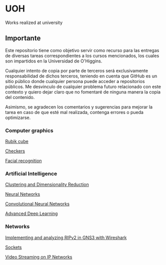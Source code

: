 # UOH
Works realized at university

## Importante

Este repositorio tiene como objetivo servir como recurso para las entregas de diversas tareas correspondientes a los cursos mencionados, los cuales son impartidos en la Universidad de O'Higgins.

Cualquier intento de copia por parte de terceros será exclusivamente responsabilidad de dichos terceros, teniendo en cuenta que GitHub es un sitio público donde cualquier persona puede acceder a repositorios públicos. Me desvinculo de cualquier problema futuro relacionado con este contexto y quiero dejar claro que no fomentaré de ninguna manera la copia del contenido.

Asimismo, se agradecen los comentarios y sugerencias para mejorar la tarea en caso de que esté mal realizada, contenga errores o pueda optimizarse.

### Computer graphics

[Rubik cube](https://github.com/Zb4sty/UOH/tree/main/Computacion_grafica/Cubo%20Rubik)

[Checkers](https://github.com/Zb4sty/UOH/tree/main/Computacion_grafica/Juego%20de%20Damas)

[Facial recognition](https://github.com/Zb4sty/UOH/tree/main/Computacion_grafica/Sistema%20de%20Reconocimiento%20facial)

### Artificial Intelligence

[Clustering and Dimensionality Reduction](https://github.com/Zb4sty/UOH/tree/main/Introducci%C3%B3n%20a%20la%20Inteligencia%20Artificial/Clustering%20%26%20Reducci%C3%B3n%20de%20Dimensionalidad)

[Neural Networks](https://github.com/Zb4sty/UOH/tree/main/Introducci%C3%B3n%20a%20la%20Inteligencia%20Artificial/Redes%20Neuronales)

[Convolutional Neural Networks](https://github.com/Zb4sty/UOH/tree/main/Introducci%C3%B3n%20a%20la%20Inteligencia%20Artificial/Redes%20Neuronales%20Convolucionales)

[Advanced Deep Learning](https://github.com/Zb4sty/UOH/tree/main/Introducci%C3%B3n%20a%20la%20Inteligencia%20Artificial/Advanced%20Deep%20Learning)

### Networks

[Implementing and analyzing RIPv2 in GNS3 with Wireshark](https://github.com/Zb4sty/UOH/tree/main/Redes/Implementando%20y%20analizando%20RIPv2%20en%20GNS3)

[Sockets](https://github.com/Zb4sty/UOH/tree/main/Redes/Sockets)

[Video Streaming on IP Networks](https://github.com/Zb4sty/UOH/tree/main/Redes/ProyectoRedes)
